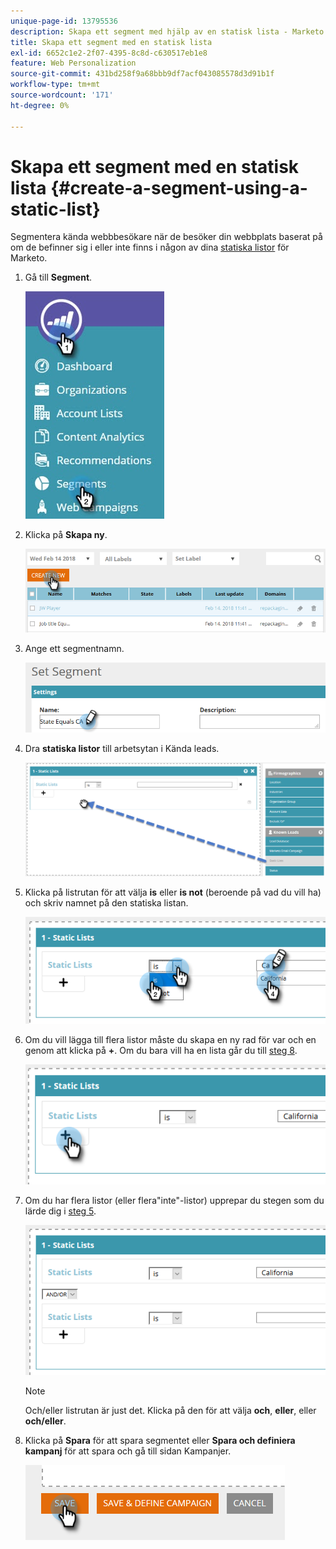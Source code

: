 ```yaml
---
unique-page-id: 13795536
description: Skapa ett segment med hjälp av en statisk lista - Marketo Docs - produktdokumentation
title: Skapa ett segment med en statisk lista
exl-id: 6652c1e2-2f07-4395-8c8d-c630517eb1e8
feature: Web Personalization
source-git-commit: 431bd258f9a68bbb9df7acf043085578d3d91b1f
workflow-type: tm+mt
source-wordcount: '171'
ht-degree: 0%

---
```


# Skapa ett segment med en statisk lista {#create-a-segment-using-a-static-list}

Segmentera kända webbbesökare när de besöker din webbplats baserat på om de befinner sig i eller inte finns i någon av dina [statiska listor](/help/marketo/product-docs/core-marketo-concepts/smart-lists-and-static-lists/static-lists/understanding-static-lists.md) för Marketo.

1. Gå till **Segment**.

   ![](assets/1.jpg)

1. Klicka på **Skapa ny**.

   ![](assets/two.png)

1. Ange ett segmentnamn.

   ![](assets/three.png)

1. Dra **statiska listor** till arbetsytan i Kända leads.

   ![](assets/four-2.png)

1. Klicka på listrutan för att välja **is** eller **is not** (beroende på vad du vill ha) och skriv namnet på den statiska listan.

   ![](assets/five-2.png)

1. Om du vill lägga till flera listor måste du skapa en ny rad för var och en genom att klicka på **+**. Om du bara vill ha en lista går du till [steg 8](#eight).

   ![](assets/six-1.png)

1. Om du har flera listor (eller flera&quot;inte&quot;-listor) upprepar du stegen som du lärde dig i [steg 5](#five).

   ![](assets/seven-2.png)

   >[!NOTE]
   >
   >Och/eller listrutan är just det. Klicka på den för att välja **och**, **eller**, eller **och/eller**.

1. Klicka på **Spara** för att spara segmentet eller **Spara och definiera kampanj** för att spara och gå till sidan Kampanjer.

   ![](assets/eight-1.png)
